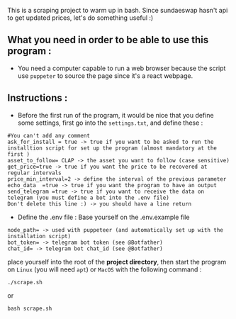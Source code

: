 This is a scraping project to warm up in bash. Since sundaeswap hasn't api to get updated prices, let's do something useful :)

## What you need in order to be able to use this program :
- You need a computer capable to run a web browser because the script use `puppeter` to source the page since it's a react webpage.

## Instructions :
- Before the first run of the program, it would be nice that you define some settings, first go into the `settings.txt`, and define these :
```
#You can't add any comment
ask_for_install = true -> true if you want to be asked to run the installtion script for set up the program (almost mandatory at the first )
asset_to_follow= CLAP -> the asset you want to follow (case sensitive)
get_price=true -> true if you want the price to be recovered at regular intervals
price_min_interval=2 -> define the interval of the previous parameter
echo_data  =true -> true if you want the program to have an output
send_telegram =true -> true if you want to receive the data on telegram (you must define a bot into the .env file)
Don't delete this line :) -> you should have a line return
```
- Define the .env file :
Base yourself on the .env.example file
```
node_path= -> used with puppeteer (and automatically set up with the installation script)
bot_token= -> telegram bot token (see @Botfather)
chat_id= -> telegram bot chat_id (see @Botfather)
```

place yourself into the root of the __project directory__, then start the program on `Linux` (you will need `apt`) or `MacOS` with the following command :
```
./scrape.sh
```
or
```
bash scrape.sh
```


